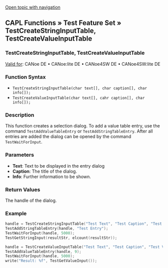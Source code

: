 [Open topic with navigation](../../../../../CANoeDEFamily.htm#Topics/CAPLFunctions/Test/Functions/CAPLfunctionTestCreateInputTable.md)

## CAPL Functions » Test Feature Set » TestCreateStringInputTable, TestCreateValueInputTable

### TestCreateStringInputTable, TestCreateValueInputTable

[Valid for](../../../Shared/FeatureAvailability.md): CANoe DE • CANoe:lite DE • CANoe4SW DE • CANoe4SW:lite DE

### Function Syntax

- `TestCreateStringInputTable(char text[], char caption[], char info[]);`
- `TestCreateValueInputTable(char text[], cahr caption[], char info[]);`

### Description

This function creates a selection dialog. To add a value table entry, use the command `TestAddValueTableEntry` or `TestAddStringTableEntry`. After all entries are added the dialog can be opened by the command `TestWaitForInput`.

### Parameters

- **Text**: Text to be displayed in the entry dialog
- **Caption**: The title of the dialog.
- **Info**: Further information to be shown.

### Return Values

The handle of the dialog.

### Example

```c
handle = TestCreateStringInputTable("Test Text", "Test Caption", "Test String Input Table Timeout");
TestAddStringTableEntry(handle, "Test Entry");
TestWaitForInput(handle, 5000);
TestGetStringInput(resultStr, elcount(resultStr));

handle = TestCreateValueInputTable("Test Text", "Test Caption", "Test Value Input Table Timeout");
TestAddValueTableEntry(handle, 9);
TestWaitForInput(handle, 5000);
write("Result: %f", TestGetValueInput());
```
